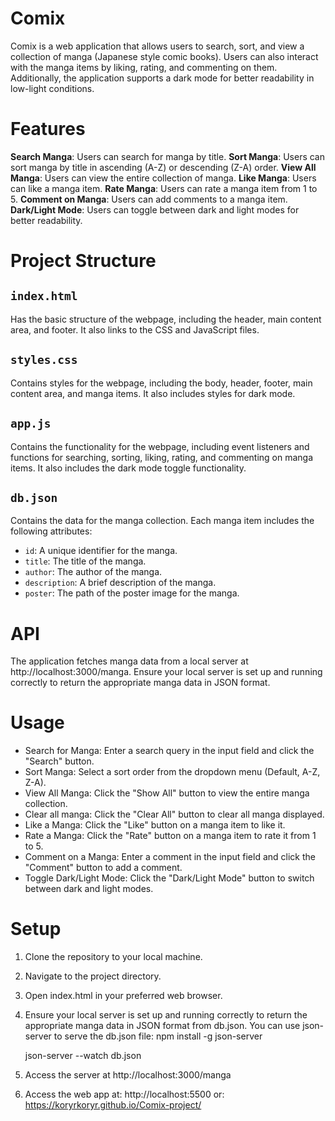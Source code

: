 # Comix

Comix is a web application that allows users to search, sort, and view a collection of manga (Japanese style comic books). Users can also interact with the manga items by liking, rating, and commenting on them. Additionally, the application supports a dark mode for better readability in low-light conditions.

# Features

 **Search Manga**: Users can search for manga by title.
 **Sort Manga**: Users can sort manga by title in ascending (A-Z) or descending (Z-A) order.
 **View All Manga**: Users can view the entire collection of manga.
 **Like Manga**: Users can like a manga item.
 **Rate Manga**: Users can rate a manga item from 1 to 5.
 **Comment on Manga**: Users can add comments to a manga item.
 **Dark/Light Mode**: Users can toggle between dark and light modes for better readability.

# Project Structure

## `index.html`

Has the basic structure of the webpage, including the header, main content area, and footer. It also links to the CSS and JavaScript files.

## `styles.css`

Contains styles for the webpage, including the body, header, footer, main content area, and manga items. It also includes styles for dark mode.

## `app.js`

Contains the functionality for the webpage, including event listeners and functions for searching, sorting, liking, rating, and commenting on manga items. It also includes the dark mode toggle functionality.

## `db.json`

Contains the data for the manga collection. Each manga item includes the following attributes:

- `id`: A unique identifier for the manga.
- `title`: The title of the manga.
- `author`: The author of the manga.
- `description`: A brief description of the manga.
- `poster`: The path of the poster image for the manga.

# API

The application fetches manga data from a local server at http://localhost:3000/manga. Ensure your local server is set up and running correctly to return the appropriate manga data in JSON format.

# Usage

- Search for Manga: Enter a search query in the input field and click the "Search" button.
- Sort Manga: Select a sort order from the dropdown menu (Default, A-Z, Z-A).
- View All Manga: Click the "Show All" button to view the entire manga collection.
- Clear all manga: Click the "Clear All" button to clear all manga displayed.
- Like a Manga: Click the "Like" button on a manga item to like it.
- Rate a Manga: Click the "Rate" button on a manga item to rate it from 1 to 5.
- Comment on a Manga: Enter a comment in the input field and click the "Comment" button to add a comment.
- Toggle Dark/Light Mode: Click the "Dark/Light Mode" button to switch between dark and light modes.

# Setup

1.  Clone the repository to your local machine.

2.  Navigate to the project directory.

3.  Open index.html in your preferred web browser.

4.  Ensure your local server is set up and running correctly to return the appropriate manga data in JSON format from db.json. You can use json-server to serve the db.json file:
    npm install -g json-server

    json-server --watch db.json

5.  Access the server at http://localhost:3000/manga
6.  Access the web app at: http://localhost:5500 or: https://koryrkoryr.github.io/Comix-project/
